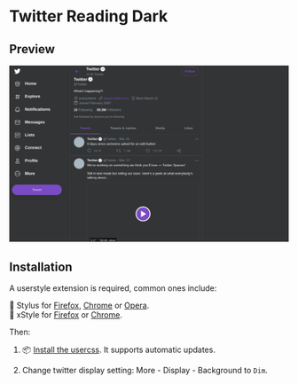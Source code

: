 # Twitter Reading Dark

## Preview

![screenshot.png](images/screenshot.png)

## Installation

A userstyle extension is required, common ones include:

🎨 Stylus for [Firefox](https://addons.mozilla.org/en-US/firefox/addon/styl-us/), [Chrome](https://chrome.google.com/webstore/detail/stylus/clngdbkpkpeebahjckkjfobafhncgmne) or [Opera](https://addons.opera.com/en-gb/extensions/details/stylus/).<br>
🎨 xStyle for [Firefox](https://addons.mozilla.org/firefox/addon/xstyle/) or [Chrome](https://chrome.google.com/webstore/detail/xstyle/hncgkmhphmncjohllpoleelnibpmccpj).

Then:

1. 📦 [Install the usercss](https://github.com/suienzan/Twitter-Reading-Dark/raw/master/twitter-reading-dark.user.css). It supports automatic updates.<br>

2. Change twitter display setting: More - Display - Background to `Dim`.
